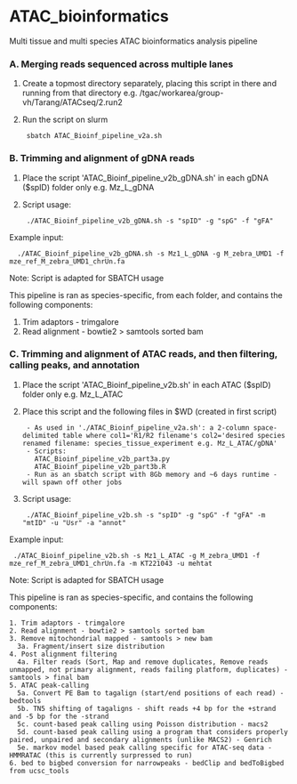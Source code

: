 # ATAC_bioinformatics
Multi tissue and multi species ATAC bioinformatics analysis pipeline

### A. Merging reads sequenced across multiple lanes
1. Create a topmost directory separately, placing this script in there and running from that directory e.g. /tgac/workarea/group-vh/Tarang/ATACseq/2.run2
2. Run the script on slurm
      
        sbatch ATAC_Bioinf_pipeline_v2a.sh

### B. Trimming and alignment of gDNA reads
1. Place the script 'ATAC_Bioinf_pipeline_v2b_gDNA.sh' in each gDNA ($spID) folder only e.g. Mz_L_gDNA
2. Script usage: 

        ./ATAC_Bioinf_pipeline_v2b_gDNA.sh -s "spID" -g "spG" -f "gFA"

Example input:

      ./ATAC_Bioinf_pipeline_v2b_gDNA.sh -s Mz1_L_gDNA -g M_zebra_UMD1 -f mze_ref_M_zebra_UMD1_chrUn.fa
    
Note: Script is adapted for SBATCH usage

This pipeline is ran as species-specific, from each folder, and contains the following components:
1. Trim adaptors - trimgalore
2. Read alignment - bowtie2 > samtools sorted bam

### C. Trimming and alignment of ATAC reads, and then filtering, calling peaks, and annotation
1. Place the script 'ATAC_Bioinf_pipeline_v2b.sh' in each ATAC ($spID) folder only e.g. Mz_L_ATAC
2. Place this script and the following files in $WD (created in first script)

        - As used in './ATAC_Bioinf_pipeline_v2a.sh': a 2-column space-delimited table where col1='R1/R2 filename's col2='desired species renamed filename: species_tissue_experiment e.g. Mz_L_ATAC/gDNA'
        - Scripts:
          ATAC_Bioinf_pipeline_v2b_part3a.py
          ATAC_Bioinf_pipeline_v2b_part3b.R
        - Run as an sbatch script with 8Gb memory and ~6 days runtime - will spawn off other jobs

2. Script usage: 

        ./ATAC_Bioinf_pipeline_v2b.sh -s "spID" -g "spG" -f "gFA" -m "mtID" -u "Usr" -a "annot"
        
Example input:

     ./ATAC_Bioinf_pipeline_v2b.sh -s Mz1_L_ATAC -g M_zebra_UMD1 -f mze_ref_M_zebra_UMD1_chrUn.fa -m KT221043 -u mehtat

Note: Script is adapted for SBATCH usage

This pipeline is ran as species-specific, and contains the following components:

    1. Trim adaptors - trimgalore
    2. Read alignment - bowtie2 > samtools sorted bam
    3. Remove mitochondrial mapped - samtools > new bam
      3a. Fragment/insert size distribution
    4. Post alignment filtering
      4a. Filter reads (Sort, Map and remove duplicates, Remove reads unmapped, not primary alignment, reads failing platform, duplicates) - samtools > final bam
    5. ATAC peak-calling
      5a. Convert PE Bam to tagalign (start/end positions of each read) - bedtools
      5b. TN5 shifting of tagaligns - shift reads +4 bp for the +strand and -5 bp for the -strand
      5c. count-based peak calling using Poisson distribution - macs2
      5d. count-based peak calling using a program that considers properly paired, unpaired and secondary alignments (unlike MACS2) - Genrich
      5e. markov model based peak calling specific for ATAC-seq data - HMMRATAC (this is currently surpressed to run)
    6. bed to bigbed conversion for narrowpeaks - bedClip and bedToBigbed from ucsc_tools
